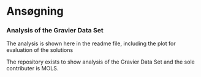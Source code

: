# Ansøgning
### Analysis of the Gravier Data Set

The analysis is shown here in the readme file, including the plot for evaluation of the solutions

The repository exists to show analysis of the Gravier Data Set and the sole contributer is MOLS. 

